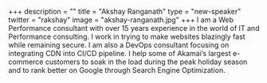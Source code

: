 +++
description = ""
title = "Akshay Ranganath"
type = "new-speaker"
twitter = "rakshay"
image = "akshay-ranganath.jpg"
+++
I am a Web Performance consultant with over 15 years experience in the world of IT and Performance consulting. I work in trying to make websites blazingly fast while remaining secure. I am also a DevOps consultant focusing on integrating CDN into CI/CD pipeline. I help some of Akamai’s largest e-commerce customers to soak in the load during the peak holiday season and to rank better on Google through Search Engine Optimization.